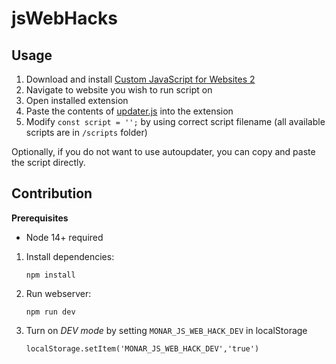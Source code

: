 # jsWebHacks

## Usage
1. Download and install [Custom JavaScript for Websites 2](https://chrome.google.com/webstore/detail/custom-javascript-for-web/ddbjnfjiigjmcpcpkmhogomapikjbjdk?hl=en)
2. Navigate to website you wish to run script on
3. Open installed extension
4. Paste the contents of [updater.js](https://raw.githubusercontent.com/qmOnArq/jsWebHacks/master/updater.js) into the extension
5. Modify `const script = '';` by using correct script filename (all available scripts are in `/scripts` folder)

Optionally, if you do not want to use autoupdater, you can copy and paste the script directly.

## Contribution

**Prerequisites**
- Node 14+ required

1. Install dependencies:
    ```
    npm install
    ```

1. Run webserver:

    ```
    npm run dev
    ```
   
1. Turn on *DEV mode* by setting `MONAR_JS_WEB_HACK_DEV` in localStorage
   ```
   localStorage.setItem('MONAR_JS_WEB_HACK_DEV','true')
   ```
